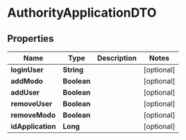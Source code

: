 # AuthorityApplicationDTO

## Properties
Name | Type | Description | Notes
------------ | ------------- | ------------- | -------------
**loginUser** | **String** |  |  [optional]
**addModo** | **Boolean** |  |  [optional]
**addUser** | **Boolean** |  |  [optional]
**removeUser** | **Boolean** |  |  [optional]
**removeModo** | **Boolean** |  |  [optional]
**idApplication** | **Long** |  |  [optional]

